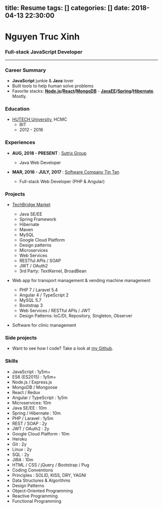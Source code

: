 title: Resume
tags: []
categories: []
date: 2018-04-13 22:30:00
---
# Nguyen Truc Xinh
### Full-stack JavaScript Developer

---

### Career Summary

- **JavaScript** junkie & **Java** lover
- Built tools to help human solve problems
- Favorite stacks: **[Node.js](https://nodejs.org/en/)/[React](https://reactjs.org/)/[MongoDB](https://www.mongodb.com/)** - **[JavaEE](https://www.java.com/)/[Spring](https://spring.io/)/[Hibernate](http://hibernate.org/)**. Mostly.

### Education

- [HUTECH University](https://www.hutech.edu.vn/), HCMC
  + BIT
  + 2012 - 2016

### Experiences

- **AUG, 2018 - PRESENT** : [Sutrix Group](http://sutrixgroup.com/)
  + Java Web Developer

- **MAR, 2016 - JULY, 2017** : [Software Company Tin Tan](http://phanmemtintan.com/)
  + Full-stack Web Developer (PHP & Angular)

### Projects

- [TechBridge Market](http://techbridgemarket.com/)
  + Java SE/EE
  + Spring Framework
  + Hibernate
  + Maven
  + MySQL
  + Google Cloud Platform
  + Design patterns
  + Microservices
  + Web Services
  + RESTful APIs / SOAP
  + JWT / OAuth2
  + 3rd Party: TextKernel, BroadBean

- Web app for transport management & vending machine management
  + PHP 7 / Laravel 5.4 
  + Angular 4 / TypeScript 2 
  + MySQL 5.7 
  + Bootstrap 3 
  + Web Services / RESTful APIs / JWT 
  + Design Patterns: IoC/DI, Repository, Singleton, Observer
  
- Software for clinic management

### Side projects

- Want to see how I code? Take a look at [my Github](https://github.com/nguyentrucxinh/).

### Skills

- JavaScript : 1y5m+
- ES6 (ES2015) : 1y5m+
- Node.js / Express.js
- MongoDB / Mongoose
- React / Redux
- Angular / TypeScript : 1y5m
- Microservices: 10m
- Java SE/EE : 10m
- Spring / Hibernate : 10m
- PHP / Laravel : 1y5m
- REST / SOAP : 2y
- JWT / OAuth2 : 2y
- Google Cloud Platform : 10m
- Heroku
- Git : 2y
- Linux : 2y
- SQL : 2y
- JIRA : 10m
- HTML / CSS / jQuery / Bootstrap / Pug
- Coding Conventions
- Principles : SOLID, KISS, DRY, YAGNI
- Data Structures & Algorithms
- Design Patterns
- Object-Oriented Programming
- Reactive Programming
- Functional Programming